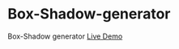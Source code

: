 # Box-Shadow-generator
Box-Shadow generator
<a href='https://arman-sahakyan.github.io/Box-Shadow-generator/index.html/'>Live Demo</a>
